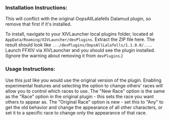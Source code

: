 ### Installation Instructions:

This will conflict with the original OopsAllLalafells Dalamud plugin, so remove that first if it's installed.

To install, navigate to your XIVLauncher local plugins folder, located at `AppData/Roaming/XIVLauncher/devPlugins`. Extract the ZIP file here. The result should look like `.../devPlugins/OopsAllLalafells/1.1.0.0/...`. Launch FFXIV via XIVLauncher and you should see the plugin installed. (Ignore the warning about removing it from `devPlugins`.)

### Usage Instructions:

Use this just like you would use the original version of the plugin. Enabling experimental features and selecting the option to change others' races will allow you to control which races to use. The "New Race" option is the same as the "Race" option in the original plugin - this sets the race you want others to appear as. The "Original Race" option is new - set this to "Any" to get the old behavior and change the appearance of all other characters, or set it to a specific race to change only the appearance of that race.

